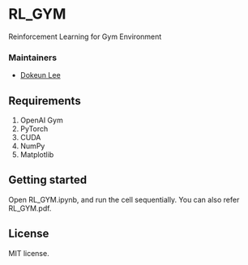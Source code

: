 # RL_GYM
Reinforcement Learning for Gym Environment

### Maintainers
* [Dokeun Lee](https://github.com/leedokeun)

## Requirements
1. OpenAI Gym
2. PyTorch
3. CUDA
4. NumPy
5. Matplotlib

## Getting started

Open RL_GYM.ipynb, and run the cell sequentially. You can also refer RL_GYM.pdf.

## License

MIT license.

